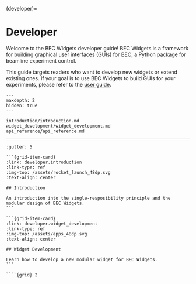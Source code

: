 (developer)=
# Developer 

Welcome to the BEC Widgets developer guide! BEC Widgets is a framework for building graphical user interfaces (GUIs) for [BEC](https://bec.readthedocs.io/en/latest/), a Python package for beamline experiment control.

This guide targets readers who want to develop new widgets or extend existing ones. If your goal is to use BEC Widgets to build GUIs for your experiments, please refer to the [user guide](#user).

```{toctree}
---
maxdepth: 2
hidden: true
---

introduction/introduction.md
widget_development/widget_development.md
api_reference/api_reference.md
```


***

````{grid} 2
:gutter: 5

```{grid-item-card}
:link: developer.introduction
:link-type: ref
:img-top: /assets/rocket_launch_48dp.svg
:text-align: center

## Introduction

An introduction into the single-resposibility principle and the modular design of BEC Widgets.
```

```{grid-item-card}
:link: developer.widget_development
:link-type: ref
:img-top: /assets/apps_48dp.svg
:text-align: center

## Widget Development

Learn how to develop a new modular widget for BEC Widgets.
```

````{grid} 2



